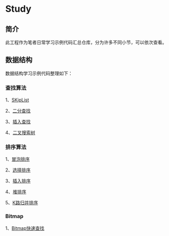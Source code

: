 # Study

## 简介

此工程作为笔者日常学习示例代码汇总仓库，分为许多不同小节，可以依次查看。

## 数据结构

数据结构学习示例代码整理如下：

### 查找算法

1、[SKipList](https://github.com/keepalive555/study/blob/master/skiplist/skiplist.c)

2、[二分查找](https://github.com/keepalive555/study/blob/master/binarysearch/binarysearch.c)

3、[插入查找](https://github.com/keepalive555/study/blob/master/binarysearch/interpolationsearch.c)

4、[二叉搜索树](https://github.com/keepalive555/study/blob/master/binarysorttree/binarysorttree.c)


### 排序算法

1、[冒泡排序](https://github.com/keepalive555/study/blob/master/sort/sort.c)

2、[选择排序](https://github.com/keepalive555/study/blob/master/sort/select.c)

3、[插入排序](https://github.com/keepalive555/study/blob/master/sort/insert.c)

4、[堆排序](https://github.com/keepalive555/study/blob/master/sort/heap.c)

5、[K路归并排序](https://github.com/keepalive555/study/blob/master/sort/k_merge_sort.c)

### Bitmap

1、[Bitmap快速查找](https://github.com/keepalive555/study/blob/master/bitmap/bitmap.c)
